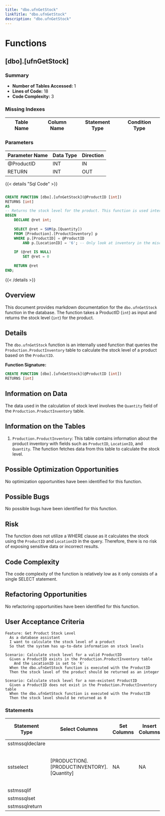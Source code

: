 ```yaml
---
title: "dbo.ufnGetStock"
linkTitle: "dbo.ufnGetStock"
description: "dbo.ufnGetStock"
---
```


# Functions

## [dbo].[ufnGetStock]
### Summary


- **Number of Tables Accessed:** 1
- **Lines of Code:** 18
- **Code Complexity:** 3
### Missing Indexes

| Table Name | Column Name | Statement Type | Condition Type |
|---|---|---|---|


### Parameters

| Parameter Name | Data Type | Direction |
|---|---|---|
| @ProductID | INT | IN |
| RETURN | INT | OUT |

{{< details "Sql Code" >}}
```sql

CREATE FUNCTION [dbo].[ufnGetStock](@ProductID [int])
RETURNS [int] 
AS 
-- Returns the stock level for the product. This function is used internally only
BEGIN
    DECLARE @ret int;
    
    SELECT @ret = SUM(p.[Quantity]) 
    FROM [Production].[ProductInventory] p 
    WHERE p.[ProductID] = @ProductID 
        AND p.[LocationID] = '6'; -- Only look at inventory in the misc storage
    
    IF (@ret IS NULL) 
        SET @ret = 0
    
    RETURN @ret
END;

```
{{< /details >}}
## Overview
This document provides markdown documentation for the `dbo.ufnGetStock` function in the database. The function takes a ProductID (`int`) as input and returns the stock level (`int`) for the product.

## Details
The `dbo.ufnGetStock` function is an internally used function that queries the `Production.ProductInventory` table to calculate the stock level of a product based on the `ProductID`.

**Function Signature:**
```sql
CREATE FUNCTION [dbo].[ufnGetStock](@ProductID [int])
RETURNS [int]
```

## Information on Data
The data used in the calculation of stock level involves the `Quantity` field of the `Production.ProductInventory` table.

## Information on the Tables
1. `Production.ProductInventory`: This table contains information about the product inventory with fields such as `ProductID`, `LocationID`, and `Quantity`. The function fetches data from this table to calculate the stock level.

## Possible Optimization Opportunities
No optimization opportunities have been identified for this function.

## Possible Bugs
No possible bugs have been identified for this function.

## Risk
The function does not utilize a WHERE clause as it calculates the stock using the `ProductID` and `LocationID` in the query. Therefore, there is no risk of exposing sensitive data or incorrect results.

## Code Complexity
The code complexity of the function is relatively low as it only consists of a single SELECT statement.

## Refactoring Opportunities
No refactoring opportunities have been identified for this function.

## User Acceptance Criteria
```
Feature: Get Product Stock Level
  As a database assistant
  I want to calculate the stock level of a product
  So that the system has up-to-date information on stock levels

Scenario: Calculate stock level for a valid ProductID
  Given a ProductID exists in the Production.ProductInventory table
    And the LocationID is set to '6'
  When the dbo.ufnGetStock function is executed with the ProductID
  Then the stock level of the product should be returned as an integer

Scenario: Calculate stock level for a non-existent ProductID
  Given a ProductID does not exist in the Production.ProductInventory table
  When the dbo.ufnGetStock function is executed with the ProductID
  Then the stock level should be returned as 0
```
### Statements

| Statement Type | Select Columns | Set Columns | Insert Columns | Joins Columns | Where Columns | Order By Columns | Group By Columns | Having Columns | Table Name |
|---|---|---|---|---|---|---|---|---|---|
| sstmssqldeclare |  |  |  |  |  |  |  |  |  |
| sstselect | [PRODUCTION].[PRODUCTINVENTORY].[Quantity] | NA | NA |  | [PRODUCTION].[PRODUCTINVENTORY].[ProductID], [PRODUCTION].[PRODUCTINVENTORY].[LocationID] |  |  |  | [Production].[ProductInventory] |
| sstmssqlif |  |  |  |  |  |  |  |  |  |
| sstmssqlset |  |  |  |  |  |  |  |  |  |
| sstmssqlreturn |  |  |  |  |  |  |  |  |  |

